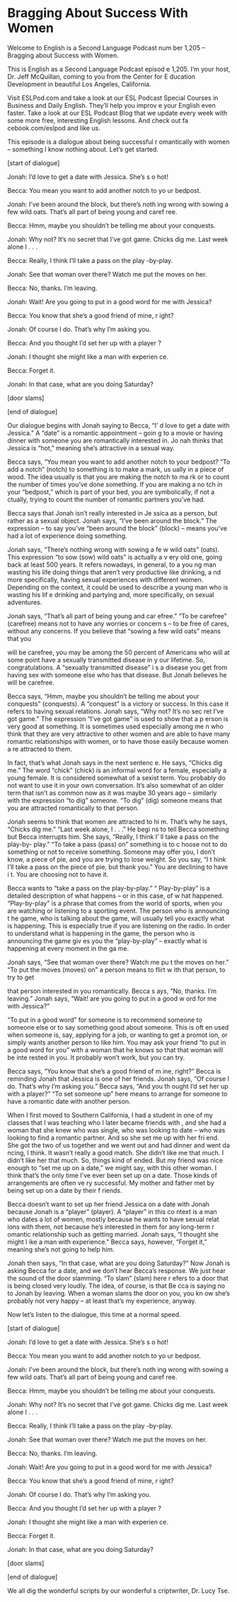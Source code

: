 # Bragging About Success With Women

Welcome to English is a Second Language Podcast num ber 1,205 – Bragging about Success with Women.

This is English as a Second Language Podcast episod e 1,205. I’m your host, Dr. Jeff McQuillan, coming to you from the Center for E ducation Development in beautiful Los Angeles, California.

Visit ESLPod.com and take a look at our ESL Podcast  Special Courses in Business and Daily English. They’ll help you improv e your English even faster. Take a look at our ESL Podcast Blog that we update every week with some more free, interesting English lessons. And check out fa cebook.com/eslpod and like us.

This episode is a dialogue about being successful r omantically with women – something I know nothing about. Let’s get started.

[start of dialogue]

Jonah: I’d love to get a date with Jessica. She’s s o hot!

Becca: You mean you want to add another notch to yo ur bedpost.

Jonah: I’ve been around the block, but there’s noth ing wrong with sowing a few wild oats. That’s all part of being young and caref ree.

Becca: Hmm, maybe you shouldn’t be telling me about  your conquests.

Jonah: Why not? It’s no secret that I’ve got game. Chicks dig me. Last week alone I . . .

Becca: Really, I think I’ll take a pass on the play -by-play.

Jonah: See that woman over there? Watch me put the moves on her.

Becca: No, thanks. I’m leaving.

Jonah: Wait! Are you going to put in a good word for me with Jessica?

Becca: You know that she’s a good friend of mine, r ight?

Jonah: Of course I do. That’s why I’m asking you.

Becca: And you thought I’d set her up with a player ?

Jonah: I thought she might like a man with experien ce.

Becca: Forget it.

Jonah: In that case, what are you doing Saturday?

[door slams]

[end of dialogue]

Our dialogue begins with Jonah saying to Becca, “I’ d love to get a date with Jessica.” A “date” is a romantic appointment – goin g to a movie or having dinner with someone you are romantically interested in. Jo nah thinks that Jessica is “hot,” meaning she’s attractive in a sexual way.

Becca says, “You mean you want to add another notch  to your bedpost? “To add a notch” (notch) to something is to make a mark, us ually in a piece of wood. The idea usually is that you are making the notch to ma rk or to count the number of times you’ve done something. If you are making a no tch in your “bedpost,” which is part of your bed, you are symbolically, if not a ctually, trying to count the number of romantic partners you’ve had.

Becca says that Jonah isn’t really interested in Je ssica as a person, but rather as a sexual object. Jonah says, “I’ve been around the block.” The expression – to say you’ve “been around the block” (block) – means you’ve had a lot of experience doing something.

Jonah says, “There’s nothing wrong with sowing a fe w wild oats” (oats). This expression “to sow (sow) wild oats” is actually a v ery old one, going back at least 500 years. It refers nowadays, in general, to a you ng man wasting his life doing things that aren’t very productive like drinking, a nd more specifically, having sexual experiences with different women. Depending on the context, it could be used to describe a young man who is wasting his lif e drinking and partying and, more specifically, on sexual adventures.

Jonah says, “That’s all part of being young and car efree.” “To be carefree” (carefree) means not to have any worries or concern s – to be free of cares, without any concerns. If you believe that “sowing a  few wild oats” means that you

will be carefree, you may be among the 50 percent of Americans who will at some point have a sexually transmitted disease in y our lifetime. So, congratulations. A “sexually transmitted disease” i s a disease you get from having sex with someone else who has that disease. But Jonah believes he will be carefree.

Becca says, “Hmm, maybe you shouldn’t be telling me  about your conquests” (conquests). A “conquest” is a victory or success. In this case it refers to having sexual relations. Jonah says, “Why not? It’s no sec ret I’ve got game.” The expression “I’ve got game” is used to show that a p erson is very good at something. It is sometimes used especially among me n who think that they are very attractive to other women and are able to have  many romantic relationships with women, or to have those easily because women a re attracted to them.

In fact, that’s what Jonah says in the next sentenc e. He says, “Chicks dig me.” The word “chick” (chick) is an informal word for a female, especially a young female. It is considered somewhat of a sexist term.  You probably do not want to use it in your own conversation. It’s also somewhat  of an older term that isn’t as common now as it was maybe 30 years ago – similarly  with the expression “to dig” someone. “To dig” (dig) someone means that you  are attracted romantically to that person.

Jonah seems to think that women are attracted to hi m. That’s why he says, “Chicks dig me.” “Last week alone, I . . .” He begi ns to tell Becca something but Becca interrupts him. She says, “Really, I think I’ ll take a pass on the play-by- play.” “To take a pass (pass) on” something is to c hoose not to do something or not to receive something. Someone may offer you, I don’t know, a piece of pie, and you are trying to lose weight. So you say, “I t hink I’ll take a pass on the piece of pie, but thank you.” You are declining to have i t. You are choosing not to have it.

Becca wants to “take a pass on the play-by-play.” “ Play-by-play” is a detailed description of what happens – or in this case, of w hat happened. “Play-by-play” is a phrase that comes from the world of sports, when you are watching or listening to a sporting event. The person who is announcing t he game, who is talking about the game, will usually tell you exactly what is happening. This is especially true if you are listening on the radio. In order to  understand what is happening in the game, the person who is announcing the game giv es you the “play-by-play” – exactly what is happening at every moment in the ga me.

Jonah says, “See that woman over there? Watch me pu t the moves on her.” “To put the moves (moves) on” a person means to flirt w ith that person, to try to get

that person interested in you romantically. Becca s ays, “No, thanks. I’m leaving.” Jonah says, “Wait! are you going to put in a good w ord for me with Jessica?”

“To put in a good word” for someone is to recommend  someone to someone else or to say something good about someone. This is oft en used when someone is, say, applying for a job, or wanting to get a promot ion, or simply wants another person to like him. You may ask your friend “to put  in a good word for you” with a woman that he knows so that that woman will be inte rested in you. It probably won’t work, but you can try.

Becca says, “You know that she’s a good friend of m ine, right?” Becca is reminding Jonah that Jessica is one of her friends.  Jonah says, “Of course I do. That’s why I’m asking you.” Becca says, “And you th ought I’d set her up with a player?” “To set someone up” here means to arrange for someone to have a romantic date with another person.

When I first moved to Southern California, I had a student in one of my classes that I was teaching who I later became friends with , and she had a woman that she knew who was single, who was looking to date – who was looking to find a romantic partner. And so she set me up with her fri end. She got the two of us together and we went out and had dinner and went da ncing, I think. It wasn’t really a good match. She didn’t like me that much. I didn’t like her that much. So, things kind of ended. But my friend was nice enough  to “set me up on a date,” we might say, with this other woman. I think that’s the only time I’ve ever been set up on a date. Those kinds of arrangements are often ve ry successful. My mother and father met by being set up on a date by their f riends.

Becca doesn’t want to set up her friend Jessica on a date with Jonah because Jonah is a “player” (player). A “player” in this co ntext is a man who dates a lot of women, mostly because he wants to have sexual relat ions with them, not because he’s interested in them for any long-term r omantic relationship such as getting married. Jonah says, “I thought she might l ike a man with experience.” Becca says, however, “Forget it,” meaning she’s not  going to help him.

Jonah then says, “In that case, what are you doing Saturday?” Now Jonah is asking Becca for a date, and we don’t hear Becca’s response. We just hear the sound of the door slamming. “To slam” (slam) here r efers to a door that is being closed very loudly. The idea, of course, is that Be cca is saying no to Jonah by leaving. When a woman slams the door on you, you kn ow she’s probably not very happy – at least that’s my experience, anyway.

Now let’s listen to the dialogue, this time at a normal speed.

 [start of dialogue]

Jonah: I’d love to get a date with Jessica. She’s s o hot!

Becca: You mean you want to add another notch to yo ur bedpost.

Jonah: I’ve been around the block, but there’s noth ing wrong with sowing a few wild oats. That’s all part of being young and caref ree.

Becca: Hmm, maybe you shouldn’t be telling me about  your conquests.

Jonah: Why not? It’s no secret that I’ve got game. Chicks dig me. Last week alone I . . .

Becca: Really, I think I’ll take a pass on the play -by-play.

Jonah: See that woman over there? Watch me put the moves on her.

Becca: No, thanks. I’m leaving.

Jonah: Wait! Are you going to put in a good word for me with Jessica?

Becca: You know that she’s a good friend of mine, r ight?

Jonah: Of course I do. That’s why I’m asking you.

Becca: And you thought I’d set her up with a player ?

Jonah: I thought she might like a man with experien ce.

Becca: Forget it.

Jonah: In that case, what are you doing Saturday?

[door slams]

[end of dialogue]

We all dig the wonderful scripts by our wonderful s criptwriter, Dr. Lucy Tse.



